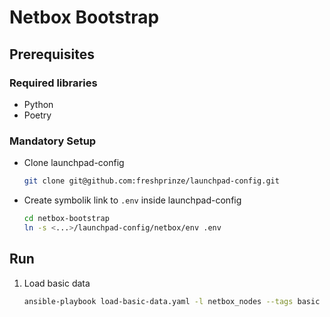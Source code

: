 # Netbox Bootstrap

## Prerequisites

### Required libraries
- Python
- Poetry

### Mandatory Setup

- Clone launchpad-config
	```sh
	git clone git@github.com:freshprinze/launchpad-config.git
	```

- Create symbolik link to ```.env``` inside launchpad-config
	```sh
	cd netbox-bootstrap
	ln -s <...>/launchpad-config/netbox/env .env
	```

## Run

1. Load basic data

	```sh
	ansible-playbook load-basic-data.yaml -l netbox_nodes --tags basic --user=serveradmin
	```